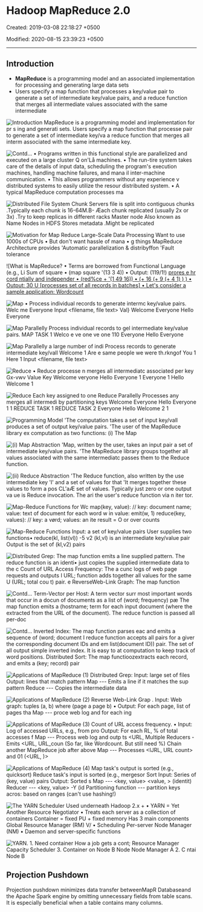 # Hadoop MapReduce 2.0

Created: 2019-03-08 22:18:27 +0500

Modified: 2020-08-15 23:39:23 +0500

---

## Introduction

- **MapReduce** is a programming model and an associated implementation for processing and generating large data sets
- Users specify a map function that processes a key/value pair to generate a set of intermediate key/value pairs, and a reduce function that merges all intermediate values associated with the same intermediate

![Introduction MapReduce is a programming model and implementation for pr s ing and generati sets. Users specify a map function that processe pair to generate a set of intermediate key/va a reduce function that merges all interm associated with the same intermediate key. ](../../../media/Technologies-Apache-Hadoop-MapReduce-2.0-image1.png)

![Contd... • Programs written in this functional style are parallelized and executed on a large cluster Q on'Lå machines. • The run-tire system takes care of the details of input data, scheduling the program's execution machines, handling machine failures, and mana il inter-machine communication. • This allows programmers without any experience v distributed systems to easily utilize the resour distributed system. • A typical MapReduce computation processes ma ](../../../media/Technologies-Apache-Hadoop-MapReduce-2.0-image2.png)

![Distributed File System Chunk Servers file is split into contiguous chunks .TypicaIly each chunk is 16-64M.B- Æach chunk replicated (usually 2x or 3x) .Try to keep replicas in different racks Master node Also known as Name Nodes in HDFS Stores metadata .Might be replicated ](../../../media/Technologies-Apache-Hadoop-MapReduce-2.0-image3.png)

![Motivation for Map Reduce Large-Scale Data Processing Want to use 1000s of CPUs • But don't want hassle of mana • g things MapReduce Architecture provides 'Automatic parallelization & distribyffon 'Fault tolerance ](../../../media/Technologies-Apache-Hadoop-MapReduce-2.0-image4.png)

![What is MapReduce? • Terms are borrowed from Functional Language (e.g., Li Sum of square • (map square '(13 3 4)) • Output: (119/1!) [prores e hr cord ntially and independer • (red%ce + '(1 49 16)) • (+ 16 (+ 9 (+ 4 1) ) ) • Output: 30 U [processes set of all records in batches] • Let's consider a sample application: Wordcount ](../../../media/Technologies-Apache-Hadoop-MapReduce-2.0-image5.png)

![Map • Process individual records to generate intermc key/value pairs. Welc me Everyone Input <filename, file text> Val} Welcome Everyone Hello Everyone ](../../../media/Technologies-Apache-Hadoop-MapReduce-2.0-image6.png)

![Map Parallelly Process individual records to gel intermediate key/value pairs. MAP TASK 1 Welco e ve one ve one 110 Everyone Hello Everyone ](../../../media/Technologies-Apache-Hadoop-MapReduce-2.0-image7.png)

![Map Parallelly a large number of indi Process records to generate intermediate key/vall Welcome 1 Are e same people we were th.rkngof You 1 Here 1 Input <filename, file text> ](../../../media/Technologies-Apache-Hadoop-MapReduce-2.0-image8.png)

![Reduce • Reduce processe n merges all intermediatc associated per key Gx-vwv Value Key Welcome veryone Hello Everyone 1 Everyone 1 Hello Welcome 1 ](../../../media/Technologies-Apache-Hadoop-MapReduce-2.0-image9.png)

![Reduce Each key assigned to one Reduce Parallelly Processes any merges all intermedi by partitioning keys Welcome Everyone Hello Everyone 1 1 REDUCE TASK 1 REDUCE TASK 2 Everyone Hello Welcome 2 1 ](../../../media/Technologies-Apache-Hadoop-MapReduce-2.0-image10.png)

![Programming Model 'The computation takes a set of input key/vall produces a set of output key/value pairs. 'The user of the MapReduce library ex computation as two functions: (i) The Map ](../../../media/Technologies-Apache-Hadoop-MapReduce-2.0-image11.png)

![(i) Map Abstraction 'Map, written by the user, takes an input pair a set of intermediate key/value pairs. 'The MapReduce library groups together all values associated with the same intermediatc passes them to the Reduce function. ](../../../media/Technologies-Apache-Hadoop-MapReduce-2.0-image12.png)

![(ii) Reduce Abstraction 'The Reduce function, also written by the use intermediate key 'l' and a set of values for that 'It merges together these values to form a pos CL'aÆ set of values. Typically just zero or one output va ue is Reduce invocation. The ari the user's reduce function via n iter tor. ](../../../media/Technologies-Apache-Hadoop-MapReduce-2.0-image13.png)

![Map-Reduce Functions for Wc map(key, value): // key: document name; value: text of document for each word w in value: emit(w, 1) reduce(key, values): // key: a vørd; values: an ite result = O or over counts ](../../../media/Technologies-Apache-Hadoop-MapReduce-2.0-image14.png)

![Map-Reduce Functions Input: a set of key/value pairs User supplies two functions• reduce(kl, list(vl)) -5 v2 (kl,vl) is an intermediate key/value pair Output is the set of (kl,v2) pairs ](../../../media/Technologies-Apache-Hadoop-MapReduce-2.0-image15.png)

![Distributed Grep: The map function emits a line supplied pattern. The reduce function is an identi• just copies the supplied intermediate data to the c Count of URL Access Frequency: The a cunc logs of web page requests and outputs I URL; function adds together all values for the same U (URL; total cou t) pair. e ReverseWeb-Link Graph: The map function](../../../media/Technologies-Apache-Hadoop-MapReduce-2.0-image16.png)

![Contd... Term-Vector per Host: A term vector surr most important words that occur in a docun of documents as a list of (word; frequency) pæ The map function emits a (hostname; term for each input document (where the extracted from the URL of the document). The reduce function is passed all per-doc ](../../../media/Technologies-Apache-Hadoop-MapReduce-2.0-image17.png)

![Contd... Inverted Index: The map function parses eac and emits a sequence of (word; document I reduce function accepts all pairs for a giver the corresponding document IDs and em list(document ID)) pair. The set of all output simple inverted index. It is easy to at computation to keep track of word positions. Distributed Sort: The map functioozextracts each record, and emits a (key; record) pair ](../../../media/Technologies-Apache-Hadoop-MapReduce-2.0-image18.png)

![Applications of MapReduce (1) Distributed Grep: Input: large set of files Output: lines that match pattern Map --- Emits a line if it matches the sup pattern Reduce --- Copies the intermediate data ](../../../media/Technologies-Apache-Hadoop-MapReduce-2.0-image19.png)

![Applications of MapReduce (2) Reverse Web-Link Grap . Input: Web graph: tuples (a, b) where (page a page b) • Output: For each page, list of pages tha Map --- proce web log and for each ing ](../../../media/Technologies-Apache-Hadoop-MapReduce-2.0-image20.png)

![Applications of MapReduce (3) Count of URL access frequency. • Input: Log of accessed URLs, e.g., from pro Output: For each RL, % of total accesses f Map --- Process web log and outp ts <URL, Multiple Reducers - Emits <URL, URL_coun (So far, like Wordcount. But still need %) Chain another MapReduce job after above Map --- Processes <IJRL, URL count> and 01 (<URL, )> ](../../../media/Technologies-Apache-Hadoop-MapReduce-2.0-image21.png)

![Applications of MapReduce (4) Map task's output is sorted (e.g., quicksort) Reduce task's input is sorted (e.g., mergesor Sort Input: Series of (key, value) pairs Output: Sorted <value>s Map --- <key, value> <value, > (identit) Reducer --- <key, value> -Y (id Partitioning function --- partition keys acros: based on ranges (can't use hashing!) ](../../../media/Technologies-Apache-Hadoop-MapReduce-2.0-image22.png)

![The YARN Scheduler Used underneath Hadoop 2.x + • YARN = Yet Another Resource Negotiator • Treats each server as a collection of containers Container = fixed PU + fixed memory Has 3 main components Global Resource Manager (RM) V/ • Scheduling Per-server Node Manager (NM) • Daemon and server-specific functions ](../../../media/Technologies-Apache-Hadoop-MapReduce-2.0-image23.png)

![YARN. 1. Need container How a job gets a cont; Resource Manager Capacity Scheduler 3. Container on Node B Node Node Manager A 2. C ntai Node B ](../../../media/Technologies-Apache-Hadoop-MapReduce-2.0-image24.png)

## Projection Pushdown

Projection pushdown minimizes data transfer betweenMapR Databaseand the Apache Spark engine by omitting unnecessary fields from table scans. It is especially beneficial when a table contains many columns.
